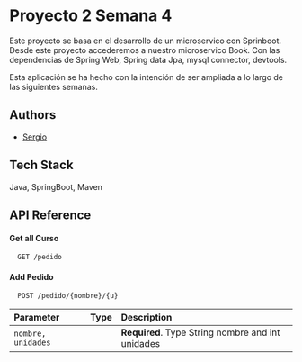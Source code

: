 
# Proyecto 2 Semana 4 


Este proyecto se basa en el desarrollo de un microservico con Sprinboot.
Desde este proyecto accederemos a nuestro microservico Book.
Con las dependencias de Spring Web, Spring data Jpa, mysql connector, devtools.

Esta aplicación se ha hecho con la intención de ser ampliada a lo largo de las siguientes semanas.


## Authors

- [Sergio](https://www.github.com/sreturns)


## Tech Stack

 Java, SpringBoot, Maven


## API Reference

#### Get all Curso

```
  GET /pedido
```


#### Add Pedido

```
  POST /pedido/{nombre}/{u}
```

| Parameter | Type     | Description                       |
| :-------- | :------- | :-------------------------------- |
| `nombre, unidades`      |  | **Required**. Type String nombre and int unidades
